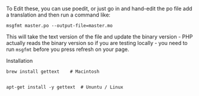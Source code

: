 To Edit these, you can use poedit, or just go in and hand-edit the 
po file add a translation and then run a command like:

    msgfmt master.po --output-file=master.mo

This will take the text version of the file and update the binary
version - PHP actually reads the binary version so if you are testing
locally - you need to run `msgfmt` before you press refresh on your page.

Installation

    brew install gettext    # Macintosh 


    apt-get install -y gettext  # Ununtu / Linux


